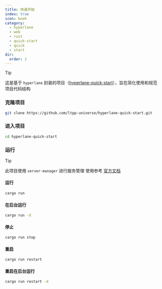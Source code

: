 ```yaml
---
title: 快速开始
index: true
icon: book
category:
  - hyperlane
  - web
  - rust
  - quick-start
  - quick
  - start
dir:
  order: 1
---
```


<Share colorful />

> [!tip]
> 这是基于 `hyperlane` 封装的项目（[hyperlane-quick-start](https://github.com/ltpp-universe/hyperlane-quick-start)），旨在简化使用和规范项目代码结构

### 克隆项目

```sh
git clone https://github.com/ltpp-universe/hyperlane-quick-start.git
```

### 进入项目

```sh
cd hyperlane-quick-start
```

### 运行

> [!tip]
> 此项目使用 `server-manager` 进行服务管理
> 使用参考 [官方文档](../../server-manager/README.md)

#### 运行

```sh
cargo run
```

#### 在后台运行

```sh
cargo run -d
```

#### 停止

```sh
cargo run stop
```

#### 重启

```sh
cargo run restart
```

#### 重启在后台运行

```sh
cargo run restart -d
```

<Bottom />
